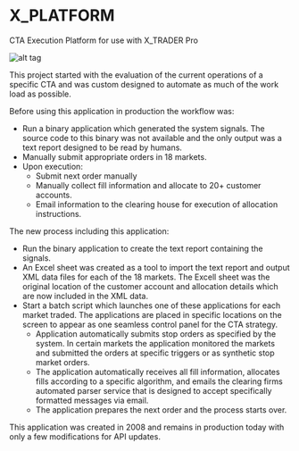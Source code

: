X_PLATFORM
==========

CTA Execution Platform for use with X_TRADER Pro

![alt tag](https://raw.github.com/AntoniosHadji/X_PLATFORM/master/StrategyMonitorScreenShot.JPG)

This project started with the evaluation of the current operations of a specific CTA and was custom designed to automate as much of the work load as possible.  

Before using this application in production the workflow was:
  - Run a binary application which generated the system signals.  The source code to this binary was not available and the only output was a text report designed to be read by humans.
  - Manually submit appropriate orders in 18 markets.
  - Upon execution:
    - Submit next order manually
    - Manually collect fill information and allocate to 20+ customer accounts.
    - Email information to the clearing house for execution of allocation instructions.

The new process including this application:
  - Run the binary application to create the text report containing the signals.
  - An Excel sheet was created as a tool to import the text report and output XML data files for each of the 18 markets.  The Excell sheet was the original location of the customer account and allocation details which are now included in the XML data.
  - Start a batch script which launches one of these applications for each market traded.  The applications are placed in specific locations on the screen to appear as one seamless control panel for the CTA strategy.
      - Application automatically submits stop orders as specified by the system.  In certain markets the application monitored the markets and submitted the orders at specific triggers or as synthetic stop market orders.
      - The application automatically receives all fill information, allocates fills according to a specific algorithm, and emails the clearing firms automated parser service that is designed to accept specifically formatted messages via email.
      - The application prepares the next order and the process starts over.

This application was created in 2008 and remains in production today with only a few modifications for API updates.
